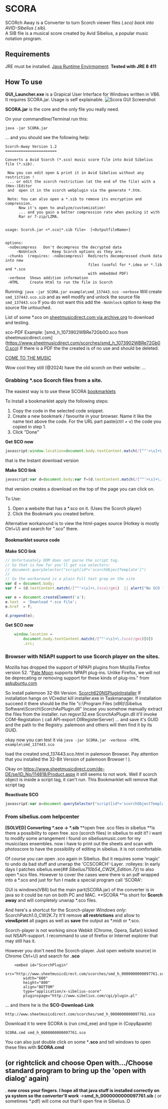 # SCORA
SCORch Away is a Converter to turn Scorch viewer files (*.sco) back into AVID-Sibelius (*.sib).  
A SIB file is a musical score created by Avid Sibelius, a popular music notation program.

## Requirements 
JRE must be installed. [Java Runtime Envirmoment](https://java.com/download/manual.jsp). 
**Tested with JRE 8 411**

## How To use
__GUI_Launcher.exe__ is a Grapical User Interface for Windows written in VB6. It requires SCORA.jar.
Usage is self explainable.
![Scora GUI Screenshot](https://abload.de/img/2013-03-13-08.38.23cax9uuf.png)

__SCORA.jar__ is the core and the only file you really need.

On your commandline/Terminal run this:

`java -jar SCORA.jar`

... and you should see the following help:

	Scorch-Away Version 1.2
	=======================
	
	Converts a Avid Scorch (*.sco) music score file into Avid Sibelius file (*.sib).
	
	 Now you can edit open & print it in Avid Sibelius without any restriction ! 
	 ... or edit the scorch restriction (at the end of the file) with a (Hex-)Editor 
	 and  open it in the scorch webplugin via the generate *.htm.
	
	 Note: You can also open a *.sib to remove its encryption and compression.
	      Now it's open to analyze/customization!
	      ... and you gain a better compression rate when packing it with
	      Rar or 7-zip/LZMA.
	
	
	usage: Scorch.jar <*.sco|*.sib file>  [<OutputfileName>]
	
	
	options:
	 -noDecompress   Don't decompress the decrypted data
         -NoUnlock       Keep Scorch options as they are.
	 -chunks  (requires: -noDecompress)  Redirects decompressed chunk data into new 
	                                     files (useful for *.idea or *.lib and *.sco 
	                                     with embedded PDF)
	 -verbose  Shows addition information
	 -HTML     Create Html to run the file in Scorch

Running:
`java -jar SCORA.jar example\smd_137443.sco -verbose`
Will create `smd_137443.sco.sib` 
and as well modify and unlock the source file `smd_137443.sco` 
If you do not want this add the `-NoUnlock` option to keep the source file untouched.

List of some *.sco on 
[ sheetmusicdirect.com via archive.org](https://web.archive.org/web/*/https://www.sheetmusicdirect.com/scorches*)
to download and testing.

sco-PDF Example:
[smd_h_1073902WBRe72Gb0O.sco from sheetmusicdirect.com] (https://www.sheetmusicdirect.com/scorches/smd_h_1073902WBRe72Gb0O.sco)
If there is a PDF the the created is of no use and should be deleted.

[COME TO THE MUSIC](https://www.sheetmusicdirect.com/de-DE/se/ID_No/158473/Product.aspx)

Wow cool they still (@2024) have the old scorch on their website:
    <object id="Object1" classid="clsid:A8F2B9BD-A6A0-486A-9744-18920D898429"
            codebase="http://www.sibelius.com/download/software/win/ActiveXPlugin.cab#version="
            width="550" height="715">
        <param name="src" value="https://www.sheetmusicdirect.com/scorches/smd_h_1073902WBRe72Gb0O.sco"/>
        <param name="type" value="application/x-sibelius-score"/>
        <param name="scorch_arg_1" value="158473"/>
	...


### Grabbing *.sco Scorch files from a site.

The easiest way is to use these SCORA [bookmarklets](http://wikipedia.org/wiki/Bookmarklet)

To Install a bookmarklet apply the following steps:

1. Copy the code in the selected code snippet.
2. Create a new bookmark / favourite in your browser. Name it like the name text above the code. For the URL part paste(ctrl + v) the code you copied in step 1. 
3. Click "Done"

**Get SCO now**
```javascript
javascript:window.location=document.body.textContent.match(/[^"'>\s]+\.(sco)/gmi)[0]
```
that is the Instant download version 

**Make SCO link**
```javascript
javascript:var d=document.body;var f=(d.textContent.match(/[^"'>\s]+\.(sco)/gmi)||alert("No SCO found!"))[0];var e = document.createElement('a');e.text='Download *.sco file';e.href=f;d.prepend(e);
```
that version creates a download on the top of the page you can click on.

To Use:
1. Open a website that has a *.sco on it. (Uses the Scorch player)
2. Click the Bookmark you created before.

Alternative workaround is to view the html-pages source (Hotkey is mostly Ctrl+U) and search for ".sco" there.

#### Bookmarklet source code

**Make SCO link**
```javascript
// Unfortunately DOM does not parse the script tag.
// So that is how far you'll get via selectors: 
// document.querySelector("script[id*='scorchObjectTemplate']")
//
// So the workaround is a plain Full text grep on the site
var d = document.body;
var f = (d.textContent.match(/[^"'>\s]+\.(sco)/gmi)  || alert("No SCO found!") )[0]; 

var e = document.createElement('a');
e.text  = 'Download *.sco file';
e.href  = f;

d.prepend(e);
```
**Get SCO now**
```javascript
	window.location = 
		document.body.textContent.match(/[^"'>\s]+\.(sco)/gmi)[0])
	    .src;
```

### Browser with NSAPI support to use Scorch player on the sites.

 Mozilla has dropped the support of NPAPI plugins from Mozilla Firefox version 52.
"[Pale Moon](https://www.palemoon.org/download.shtml) supports NPAPI plug-ins. Unlike Firefox, we will not be deprecating or removing support for these kinds of plug-ins."
from [askubuntu.com](https://askubuntu.com/questions/905910/is-there-any-web-browser-with-npapi-plugins-support)


So install palemoon 32-Bit Version.
[Scorch620NSPluginInstaller](http://hub.sibelius.com/download/software/win/Scorch620NSPluginInstaller.exe)
If installation hangs on VCredist kill installer.exe in Taskmanager.
If installation succeed it there should be the file
"c:\Program Files (x86)\Sibelius Software\Scorch\ScorchAxPlugin.dll"
Incase you somehow manually extract the files from the installer.
run regsvr32.exe ScorchAxPlugin.dll it'll invoke COM-Registation ( call API-export DllRegisterServer)
... and save it's GUID and the path to the Registry.
palemoon and others will then find it by its GUID.


okay now you can test it via
`java -jar SCORA.jar -verbose -HTML example\smd_137443.sco`

load the created smd_137443.sco.html in palemoon Browser.
Pay attention that you installed the 32-Bit Version of palemoon Browser ! ).


Okay on https://www.sheetmusicdirect.com/de-DE/se/ID_No/114818/Product.aspx it still seems to not work.
Well if scorch object is inside a script tag, it can't run.
This Bookmarklet will remove that script tag

**Reactivate SCO**
```javascript
javascript:var o=document.querySelector("script[id*='scorchObjectTemplate']")||alert("No SCO found!");o.outerHTML=o.innerHTML;undefined
```

### From sibelius.com helpcenter

__[SOLVED] Converting *.sco -> *.sib__
**open free .sco files in sibelius
**is there a possibility to open free .sco (scorch files) in sibelius to edit it? i want to modify some arrangement i found on sibeliusmusic.com for my musicclass ensembles. now i have to print out the sheets and scan with photoscore to have the possibility of editing in sibelius. it is not comfortable. 

Of course you can open .sco again in Sibelius.
But it requires some 'magic' to undo da bad stuff and unwrap the 'CCSCORCH'-Layer. :rolleyes:
In early days I patches sibelius.exe(*## Sibelius710b54_CW2K_Edition.7z*) to also open *.sco files.
However to cover the cases were there is an pdf wrapped into a *.sco and just for fun I made a special program call 'SCORA':

GUI is windows(VB6) but the main part(SCORA.jar) of the converter is in java so it could be run on both PC and MAC.
**SCORA **is short for **Scorch away** and will completely unwrap *.sco files. 

And here's a shortcut for the Scorch-player *Windows only*:
ScorchPatch1.0_CW2K.7z
It'll remove **all restrictions** and allow to **view&print** all pages as well as **save** the output as *.midi or *.sco.



Scorch-player is not working since Webkit (Chrome, Opera, Safari) kicked out NSAPI-support. I recommand to use of firefox or Internet explorer that may still has it.

However you don't need the Scorch-player. Just open website source( in Chrome Ctrl+U) and search for **.sco**

		<embed id="ScorchPlugin" 
			src="http://www.sheetmusicdirect.com/scorches/smd_h_0000000000097761.sco"
			width="600"
			height="800"
			align="BOTTOM" 
			type="application/x-sibelius-score"
			pluginspage="http://www.sibelius.com/cgi/plugin.pl"

... and there he is the **SCO-Download-Link**

`http://www.sheetmusicdirect.com/scorches/smd_h_0000000000097761.sco`

Download it to were SCORA is (run cmd_exe) and type in (Copy&paste)

`SCORA.cmd smd_h_0000000000097761.sco`

You can also just double click on some ***.sco** and tell windows to open these files with **SCORA.cmd**
## (or rightclick and choose **Open with.../Choose standard program** to bring up the 'open with dialog' again)
.
**now cross your fingers. I hope all that java stuff is installed correctly on ya system so the converter'll work**
->**smd_h_0000000000097761.sib** ( or sometimes *.pdf) will come out that'll open fine in Sibelius.:D
